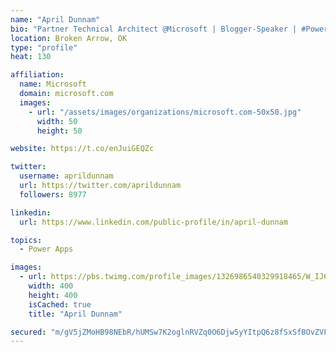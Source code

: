 ```yaml
---
name: "April Dunnam"
bio: "Partner Technical Architect @Microsoft | Blogger-Speaker | #PowerApps, #PowerAutomate, #Office365, #SharePoint | #WIT | #Karaoke Queen"
location: Broken Arrow, OK
type: "profile"
heat: 130

affiliation:
  name: Microsoft
  domain: microsoft.com
  images:
    - url: "/assets/images/organizations/microsoft.com-50x50.jpg"
      width: 50
      height: 50

website: https://t.co/enJuiGEQZc

twitter:
  username: aprildunnam
  url: https://twitter.com/aprildunnam
  followers: 8977

linkedin:
  url: https://www.linkedin.com/public-profile/in/april-dunnam

topics:
  - Power Apps

images:
  - url: https://pbs.twimg.com/profile_images/1326986540329918465/W_IJ6Ih2_400x400.jpg
    width: 400
    height: 400
    isCached: true
    title: "April Dunnam"

secured: "m/gV5jZMoHB98NEbR/hUMSw7K2oglnRVZq0O6Djw5yYItpQ6z8fSxSfBOvZVFjCpIppgKjJEOMxuTbQTo8La78n0/Tkwh9u1pSNQEFQoEiZQgfEY/bmXN0sc/nydJUax/fJJs88a0DScshxZDnX0YKk+cyhJs9inyu+mJERMUCaR1kSVUfqNH3Km/cFxR4BkjIffx5/8iT3Km+1OweCK9cjnUid2hsygLKUuHA4Nxq/a26fC6RKHP+2d6hKKUox0vQup4NuCccfKkaHnT/fLmOJCZaCMFXPL6aI6CDrywEmHi+vbY7WVcwJgLhw3xO2IjOgKWLknS1N3pwi1Qd45w6u8Avy6H5QX3GH/DwPqteS3dYNXQ7YP5pWrlx//OkZ7xJM8MXZbCLu33RMFr1n+IPb6EZlCHlyjRRn62mPKBiI=;zL77pGNcoplHEoiFVfZo7A=="
---
```


